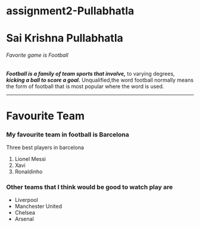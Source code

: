 # assignment2-Pullabhatla
# Sai Krishna Pullabhatla
###### Favorite game is Football


***Football is a family of team sports that involve,*** 
to varying degrees, ***kicking a ball to score a goal.***
Unqualified,the word football normally means the form of football
that is most popular where the word is used.

-----

# Favourite Team

### My favourite team in football is Barcelona
Three best players in barcelona
1. Lionel Messi
2. Xavi
3. Ronaldinho

### Other teams that I think would be good to watch play are
- Liverpool
- Manchester United
- Chelsea
- Arsenal